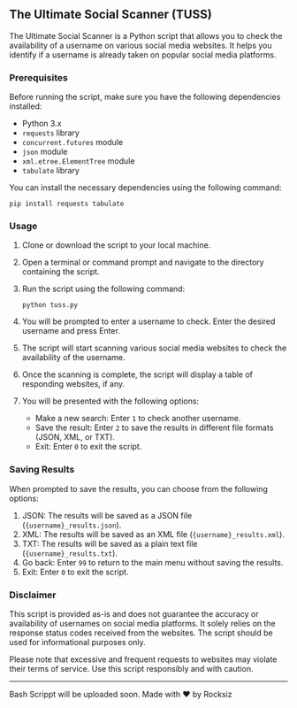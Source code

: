 ## The Ultimate Social Scanner (TUSS)

The Ultimate Social Scanner is a Python script that allows you to check the availability of a username on various social media websites. It helps you identify if a username is already taken on popular social media platforms.

### Prerequisites

Before running the script, make sure you have the following dependencies installed:

- Python 3.x
- `requests` library
- `concurrent.futures` module
- `json` module
- `xml.etree.ElementTree` module
- `tabulate` library

You can install the necessary dependencies using the following command:

```shell
pip install requests tabulate
```

### Usage

1. Clone or download the script to your local machine.
2. Open a terminal or command prompt and navigate to the directory containing the script.
3. Run the script using the following command:

   ```shell
   python tuss.py
   ```

4. You will be prompted to enter a username to check. Enter the desired username and press Enter.
5. The script will start scanning various social media websites to check the availability of the username.
6. Once the scanning is complete, the script will display a table of responding websites, if any.
7. You will be presented with the following options:

   - Make a new search: Enter `1` to check another username.
   - Save the result: Enter `2` to save the results in different file formats (JSON, XML, or TXT).
   - Exit: Enter `0` to exit the script.

### Saving Results

When prompted to save the results, you can choose from the following options:

1. JSON: The results will be saved as a JSON file (`{username}_results.json`).
2. XML: The results will be saved as an XML file (`{username}_results.xml`).
3. TXT: The results will be saved as a plain text file (`{username}_results.txt`).
4. Go back: Enter `99` to return to the main menu without saving the results.
5. Exit: Enter `0` to exit the script.

### Disclaimer

This script is provided as-is and does not guarantee the accuracy or availability of usernames on social media platforms. It solely relies on the response status codes received from the websites. The script should be used for informational purposes only.

Please note that excessive and frequent requests to websites may violate their terms of service. Use this script responsibly and with caution.

---
Bash Scrippt will be uploaded soon.
Made with ❤️ by Rocksiz
